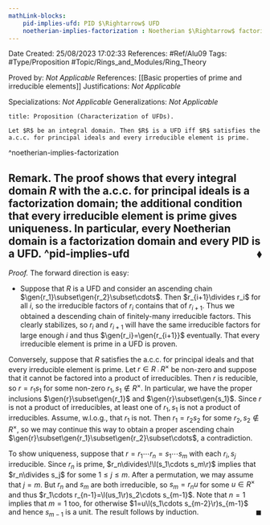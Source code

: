 ```yaml
---
mathLink-blocks:
    pid-implies-ufd: PID $\Rightarrow$ UFD
    noetherian-implies-factorization : Noetherian $\Rightarrow$ factorization
---
```


<div class="topSpace"></div>

Date Created: 25/08/2023 17:02:33
References: #Ref/Alu09
Tags: #Type/Proposition #Topic/Rings_and_Modules/Ring_Theory

Proved by: <i>Not Applicable</i>
References: [[Basic properties of prime and irreducible elements]]
Justifications: <i>Not Applicable</i>

Specializations: <i>Not Applicable</i>
Generalizations: <i>Not Applicable</i>

``` ad-Proposition
title: Proposition (Characterization of UFDs).

Let $R$ be an integral domain. Then $R$ is a UFD iff $R$ satisfies the a.c.c. for principal ideals and every irreducible element is prime.

```
^noetherian-implies-factorization

<b>Remark.</b> The proof shows that every integral domain $R$ with the a.c.c. for principal ideals is a factorization domain; the additional condition that every irreducible element is prime gives uniqueness. In particular, every Noetherian domain is a factorization domain and every PID is a UFD.<span style="float:right;">$\blacklozenge$</span>
^pid-implies-ufd
---

<i>Proof.</i> The forward direction is easy:
* Suppose that $R$ is a UFD and consider an ascending chain $\gen{r_1}\subset\gen{r_2}\subset\cdots$. Then $r_{i+1}\divides r_i$ for all $i$, so the irreducible factors of $r_i$ contains that of $r_{i+1}$. Thus we obtained a descending chain of finitely-many irreducible factors. This clearly stabilizes, so $r_i$ and $r_{i+1}$ will have the same irreducible factors for large enough $i$ and thus $\gen{r_i}=\gen{r_{i+1}}$ eventually. That every irreducible element is prime in a UFD is proven.

Conversely, suppose that $R$ satisfies the a.c.c. for principal ideals and that every irreducible element is prime. Let $r\in R\comp R^\times$ be non-zero and suppose that it cannot be factored into a product of irreducibles. Then $r$ is reducible, so $r=r_1s_1$ for some non-zero $r_1,s_1\not\in R^\times$. In particular, we have the proper inclusions $\gen{r}\subset\gen{r_1}$ and $\gen{r}\subset\gen{s_1}$. Since $r$ is not a product of irreducibles, at least one of $r_1,s_1$ is not a product of irreducibles. Assume, w.l.o.g., that $r_1$ is not. Then $r_1=r_2s_2$ for some $r_2,s_2\not\in R^\times$, so we may continue this way to obtain a proper ascending chain $\gen{r}\subset\gen{r_1}\subset\gen{r_2}\subset\cdots$, a contradiction.

To show uniqueness, suppose that $r=r_1\cdots r_n=s_1\cdots s_m$ with each $r_i,s_j$ irreducible. Since $r_n$ is prime, $r_n\divides\!\l(s_1\cdots s_m\r)$ implies that $r_n\divides s_j$ for some $1\leq j\leq m$. After a permutation, we may assume that $j=m$. But $r_n$ and $s_m$ are both irreducible, so $s_m=r_nu$ for some $u\in R^\times$ and thus $r_1\cdots r_{n-1}=\l(us_1\r)s_2\cdots s_{m-1}$. Note that $n=1$ implies that $m=1$ too, for otherwise $1=u\l(s_1\cdots s_{m-2}\r)s_{m-1}$ and hence $s_{m-1}$ is a unit. The result follows by induction.<span style="float:right;">$\blacksquare$</span>
